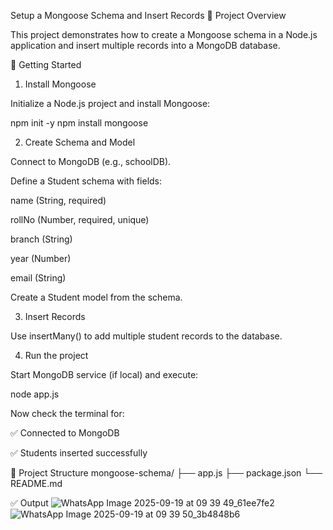 Setup a Mongoose Schema and Insert Records
📌 Project Overview

This project demonstrates how to create a Mongoose schema in a Node.js application and insert multiple records into a MongoDB database.

🚀 Getting Started
1. Install Mongoose

Initialize a Node.js project and install Mongoose:

npm init -y
npm install mongoose

2. Create Schema and Model

Connect to MongoDB (e.g., schoolDB).

Define a Student schema with fields:

name (String, required)

rollNo (Number, required, unique)

branch (String)

year (Number)

email (String)

Create a Student model from the schema.

3. Insert Records

Use insertMany() to add multiple student records to the database.

4. Run the project

Start MongoDB service (if local) and execute:

node app.js


Now check the terminal for:

✅ Connected to MongoDB

✅ Students inserted successfully

📂 Project Structure
mongoose-schema/
 ├── app.js
 ├── package.json
 └── README.md

✅ Output
![WhatsApp Image 2025-09-19 at 09 39 49_61ee7fe2](https://github.com/user-attachments/assets/dd46d2bf-9ff2-42b8-b9a0-9fdc873f39fc)
![WhatsApp Image 2025-09-19 at 09 39 50_3b4848b6](https://github.com/user-attachments/assets/0de0927d-8890-44e1-9336-6eec9503302e)

